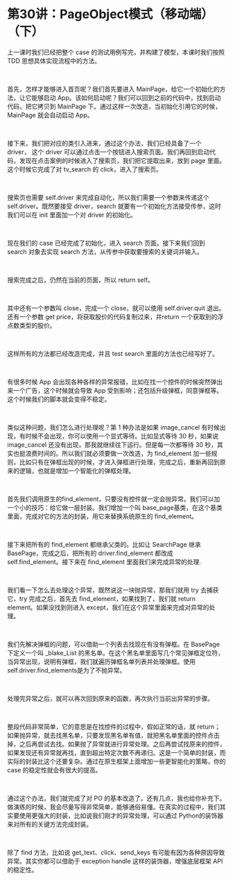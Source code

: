 # 第30讲：PageObject模式（移动端）（下）

上一课时我们已经把整个 case 的测试用例写完，并构建了模型，本课时我们按照 TDD 思想具体实现流程中的方法。  

<br />

首先，怎样才能够进入首页呢？我们首先要进入 MainPage，给它一个初始化的方法，让它能够启动 App。该如何启动呢？我们可以回到之前的代码中，找到启动代码，把它拷贝到 MainPage 下。通过这样一次改造，当初始化引用它的时候，MainPage 就会自动启动 App。

<br />


<Image alt="" src="https://s0.lgstatic.com/i/image3/M01/01/D2/Ciqah1552qmATLy7AADA19Jdf7o158.png"/> 


<br />

接下来，我们把对应的类引入进来，通过这个办法，我们已经具备了一个 driver， 这个 driver 可以通过点击一个按钮进入搜索页面。我们再回到启动代码，发现在点击案例的时候进入了搜索页，我们把它提取出来，放到 page 里面。这个时候它完成了对 tv_search 的 click，进入了搜索页。

<br />


<Image alt="" src="https://s0.lgstatic.com/i/image3/M01/7A/E8/Cgq2xl552qmAFibwAADdJn5VaXI447.png"/> 


<br />

搜索页也需要 self.driver 来完成自动化，所以我们需要一个参数来传递这个 self.driver。既然要接受 driver，search 就要有一个初始化方法接受传参，这时我们可以在 init 里面加一个对 driver 的初始化。

<br />


<Image alt="" src="https://s0.lgstatic.com/i/image3/M01/01/D2/Ciqah1552qmAdTKnAAEUcgQUm5g927.png"/> 


<br />

现在我们的 case 已经完成了初始化，进入 search 页面。接下来我们回到 search 对象去实现 search 方法，从传参中获取要搜索的关键词并输入。

<br />


<Image alt="" src="https://s0.lgstatic.com/i/image3/M01/7A/E8/Cgq2xl552qqAWbHoAAN8twHM8Q4603.png"/> 


<br />

搜索完成之后，仍然在当前的页面，所以 return self。

<br />

其中还有一个参数叫 close，完成一个 close，就可以使用 self.driver.quit 退出。还有一个参数 get price，将获取股价的代码复制过来，并return 一个获取到的浮点数类型的股价。

<br />

这样所有的方法都已经改造完成，并且 test search 里面的方法也已经写好了。

<br />

有很多时候 App 会出现各种各样的异常报错，比如在找一个控件的时候突然弹出来一个广告，这个时候就会导致 App 受到影响；还包括升级弹框，同意弹框等。这个时候我们的脚本就会变得不稳定。

<br />

类似这种问题，我们怎么进行处理呢？第 1 种办法是如果 image_cancel 有时候出现，有时候不会出现，你可以使用一个显式等待。比如显式等待 30 秒，如果说 image_cancel 还没有出现，那我就继续往下运行。但是每一次都等待 30 秒，其实也挺浪费时间的。所以我们就必须要做一次改造，为 find_element 加一些规则，比如只有在弹框出现的时候，才进入弹框进行处理，完成之后，重新再回到原来的逻辑，也就是增加一个智能化的弹框处理。

<br />


<Image alt="" src="https://s0.lgstatic.com/i/image3/M01/01/D2/Ciqah1552qqAMbVYAAKXJed200M562.png"/> 


<br />

首先我们调用原生的find_element，只要没有控件就一定会抛异常。我们可以加一个小的技巧：给它做一层封装。我们增加一个叫 base_page基类，在这个基类里面，完成对它的方法的封装，用它来替换系统原生的 find_element。

<br />


<Image alt="" src="https://s0.lgstatic.com/i/image3/M01/7A/E8/Cgq2xl552qqAbK0mAAEHNVCKEeo399.png"/> 


<br />

接下来把所有的 find_element 都继承父类的。比如让 SearchPage 继承 BasePage，完成之后，把所有的 driver.find_element 都改成 self.find_element。接下来在 find_element 里面我们来完成异常的处理.

<br />


<Image alt="" src="https://s0.lgstatic.com/i/image3/M01/01/D2/Ciqah1552qqAa3AnAAFPx4qpUkI977.png"/> 


<br />

我们看一下怎么去处理这个异常，既然说这一块抛异常，那我们就用 try 去捕获它，try 完成之后，首先去 find_element，如果找到了，我们就 return element。如果没找到则进入 except，我们在这个异常里面来完成对异常的处理。

<br />

我们先解决弹框的问题，可以借助一个列表去找现在有没有弹框。在 BasePage 下定义一个叫 _blake_List 的黑名单。在这个黑名单里面写几个常见弹框定位符，当异常出现，说明有弹框，我们就遍历弹框名单列表并处理弹框。使用 self.driver.find_elements是为了不抛异常。

<br />


<Image alt="" src="https://s0.lgstatic.com/i/image3/M01/7A/E8/Cgq2xl552quAdz-FAAFkFE2puOg905.png"/> 


<br />

处理完异常之后，就可以再次回到原来的函数，再次执行当前出异常的步骤。

<br />

整段代码非常简单，它的意思是在找控件的过程中，假如正常的话，就 return；如果抛异常，就去找黑名单，只要发现黑名单有值，就把黑名单里面的控件点击掉，之后再尝试去找。如果抛了异常就进行异常处理。之后再尝试找原来的控件，如果发现还有异常就再找，直到超出特定次数不再递归。这是一个简单的封装，而实际的封装比这个还要复杂。通过在原生框架上面增加一些更智能化的策略，你的 case 的稳定性就会有很大的提高。

<br />

通过这个办法，我们就完成了对 PO 的基本改造了。还有几点，我也给你补充下。做演练的时候，我会尽量写得非常简单，能够通俗易懂。在真实的过程中，我们其实要使用更强大的封装，比如说我们刚才的异常处理，可以通过 Python的装饰器来对所有的关键方法完成封装。

<br />

除了 find 方法，比如说 get_text、click、send_keys 有可能有因为各种原因导致异常。其实你都可以借助于 exception handle 这样的装饰器，增强底层框架 API 的稳定性。

